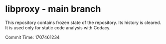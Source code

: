 # libproxy - main branch

This repository contains frozen state of the repository.
Its history is cleared. It is used only for static code
analysis with Codacy.

Commit Time: 1707461234